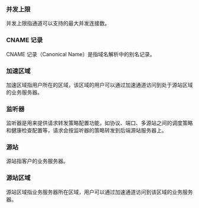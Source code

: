 ### 并发上限
并发上限指通道可以支持的最大并发连接数。

### CNAME 记录
CNAME 记录（Canonical Name）是指域名解析中的别名记录。

### 加速区域
加速区域指用户所在的区域，该区域的用户可以通过加速通道访问到处于源站区域的业务服务器。

### 监听器
监听器是用来提供请求转发策略配置功能，如协议、端口、多源站之间的调度策略和健康检查配置等，请求会按监听器的策略转发到后端源站服务器上。

### 源站
源站指客户的业务服务器。

### 源站区域
源站区域指业务服务器所在区域，用户可以通过加速通道访问到该区域的业务服务器。

